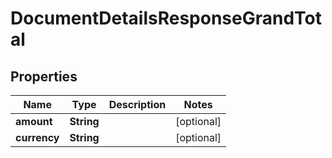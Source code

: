 

# DocumentDetailsResponseGrandTotal


## Properties

Name | Type | Description | Notes
------------ | ------------- | ------------- | -------------
**amount** | **String** |  |  [optional]
**currency** | **String** |  |  [optional]



